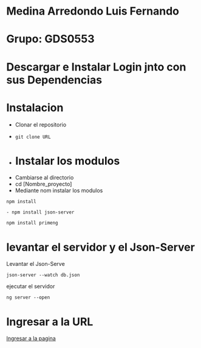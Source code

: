 # Medina Arredondo Luis Fernando
# Grupo: GDS0553
# Descargar e Instalar Login jnto con sus Dependencias

# Instalacion
- Clonar el repositorio
- ```
  git clone URL
  ```
- # Instalar los modulos
- Cambiarse al directorio
- cd [Nombre_proyecto]
- Mediante nom instalar los modulos
 ```
 npm install
```
```
- npm install json-server
```
```
npm install primeng 

```
# levantar el servidor y el  Json-Server
Levantar el Json-Serve
```
json-server --watch db.json

```
ejecutar el servidor
```
ng server --open

```


# Ingresar a la URL

<a href="https://localhost:4200/" title="Optional title">Ingresar a la pagina</a>


